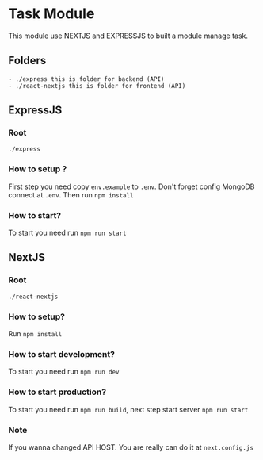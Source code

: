 # Task Module
This module use NEXTJS and EXPRESSJS to built a module manage task.

## Folders
    - ./express this is folder for backend (API)
    - ./react-nextjs this is folder for frontend (API) 

## ExpressJS
### Root
    ./express
### How to setup ?
First step you need copy `env.example` to `.env`. Don't forget config MongoDB connect at `.env`. Then run `npm install`
### How to start? 
To start you need run `npm run start`
## NextJS 
### Root
    ./react-nextjs
### How to setup?
Run `npm install`
### How to start development? 
To start you need run `npm run dev`
### How to start production? 
To start you need run `npm run build`, next step start server `npm run start`
### Note 
If you wanna changed API HOST. You are really can do it at `next.config.js`